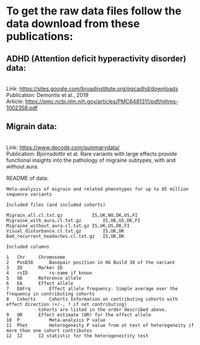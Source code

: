# To get the raw data files follow the data download from these publications:

## ADHD (Attention deficit hyperactivity disorder) data: 
\
Link: https://sites.google.com/broadinstitute.org/pgcadhd/downloads \
Publication: Demontis et al., 2019 \
Article: https://pmc.ncbi.nlm.nih.gov/articles/PMC6481311/pdf/nihms-1002358.pdf 

## Migrain data: 
\
Link: https://www.decode.com/summarydata/ \
Publication: Bjornsdottir et al. Rare variants with large effects provide functional insights into the pathology of migraine subtypes, with and without aura. 


README of data: 
```
Meta-analysis of migrain and related phenotypes for up to 85 million sequence variants 

Included files (and included cohorts) 

Migrain_all.cl.txt.gz			IS,UK,NO,DK,US,FI	
Migraine_with_aura.cl.txt.gz		IS,UK,US,DK,FI 
Migraine_without_aura.cl.txt.gz	IS,UK,US,DK,FI 
Visual_disturbance.cl.txt.gz		IS,UK,DK 
Bad_recurrent_headaches.cl.txt.gz	IS,UK,DK 

Included columns

1   Chr		Chromosome
2   PosB38		Basepair position in HG Build 38 of the variant
3   ID		Marker ID
4   rsID		rs-name if known
5   OA		Reference allele
6   EA		Effect allele
7   EAFrq		Effect allele frequency. Simple average over the frequency in contributing cohorts
8   Cohorts		Cohorts Information on contributing cohorts with effect direction (+/-, ? if not contributing)
			Cohorts are listed in the order described above.
9   OR		Effect estimate (OR) for the effect allele
10  P			Meta-analysis P value
11  Phet		Heterogeneity P value from at test of heterogeneity if more than one cohort contributes
12  I2		I2 statistic for the heterogeneitity test
```
